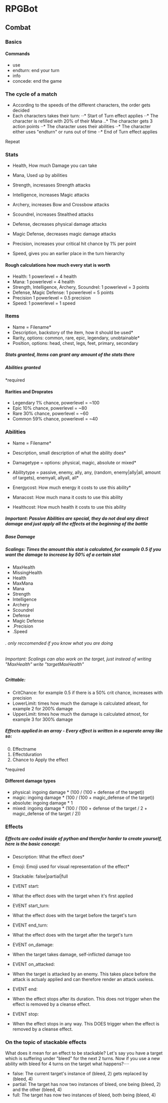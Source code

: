 # RPGBot




## Combat

### Basics

#### Commands
- use <ability> <target>
- endturn: end your turn
- info <something>
- concede: end the game


### The cycle of a match

- According to the speeds of the different characters, the order gets decided
- Each characters takes their turn:
⋅⋅* Start of Turn effect applies
⋅⋅* The character is refilled with 20% of their Mana
..* The character gets 3 action points
⋅⋅* The character uses their abilities
⋅⋅* The character either uses "endturn" or runs out of time
⋅⋅* End of Turn effect applies

Repeat

### Stats
- Health, How much Damage you can take
- Mana, Used up by abilities

- Strength, incresases Strength attacks
- Intelligence, increases Magic attacks
- Archery, increases Bow and Crossbow attacks
- Scoundrel, increases Stealthed attacks

- Defense, decreases physical damage attacks
- Magic Defense, decreases magic damage attacks

- Precision, increases your critical hit chance by 1% per point
- Speed, gives you an earlier place in the turn hierarchy

#### Rough calculations how much every stat is worth
- Health: 1 powerlevel = 4 health
- Mana: 1 powerlevel = 4 health
- Strength, Intelligence, Archery, Scoundrel: 1 powerlevel = 3 points
- Defense, Magic Defense: 1 powerlevel = 5 points
- Precision 1 powerlevel = 0.5 precision
- Speed: 1 powerlevel = 1 speed


### Items
- Name = Filename*
- Description, backstory of the item, how it should be used*
- Rarity, options: common, rare, epic, legendary, unobtainable*
- Position, options: head, chest, legs, feet, primary, secondary


##### Stats granted, Items can grant any amount of the stats there
##### Abilities granted

*required

#### Rarities and Droprates
- Legendary 1% chance, powerlevel = ~100
- Epic 10% chance, powerlevel = ~80
- Rare 30% chance, powerlevel = ~60
- Common 59% chance, powerlevel = ~40

### Abilities
- Name = Filename*
- Description, small description of what the ability does*
- Damagetype = options: physical, magic, absolute or mixed*
- Abilitytype = passive, enemy, ally, any, (random, enemy|ally|all, amount of targets), enemyall, allyall, all*

- Energycost: How much energy it costs to use this ability*
- Manacost: How much mana it costs to use this ability
- Healthcost: How much health it costs to use this ability

##### Important: Passive Abilities are special, they do not deal any direct damage and just apply all the effects at the beginning of the battle

##### Base Damage

##### Scalings: Times the amount this stat is calculated, for example 0.5 if you want the damage to increase by 50% of a certain stat
  - MaxHealth
  - MissingHealth
  - Health
  - MaxMana
  - Mana
  - Strength
  - Intelligence
  - Archery
  - Scoundrel
  - Defense
  - Magic Defense
  - .Precision
  - .Speed

###### . only reccomended if you know what you are doing

###### Important: Scalings can also work on the target, just instead of writing "MaxHealth" write "targetMaxHealth"

##### Crittable:
  - CritChance: for example 0.5 if there is a 50% crit chance, increases with precision
  - LowerLimit: times how much the damage is calculated atleast, for example 2 for 200% damage
  - UpperLimit: times how much the damage is calculated atmost, for example 3 for 300% damage


##### Effects applied in an array - Every effect is written in a seperate array like so:
 0. Effectname
 1. Effectduration
 2. Chance to Apply the effect


*required

#### Different damage types
- physical: ingoing damage * (100 / (100 + defense of the target))
- magic: ingoing damage * (100 / (100 + magic_defense of the target))
- absolute: ingoing damage * 1
- mixed: ingoing damage * (100 / (100 + defense of the target / 2 + magic_defense of the target / 2))


### Effects
##### Effects are coded inside of python and therefor harder to create yourself, here is the basic concept:

- Description: What the effect does*
- Emoji: Emoji used for visual representation of the effect*
- Stackable: false|partial|full

- EVENT start:
- What the effect does with the target when it's first applied

- EVENT start_turn:
- What the effect does with the target before the target's turn

- EVENT end_turn:
- What the effect does with the target after the target's turn

- EVENT on_damage:
- When the target takes damage, self-inflicted damage too

- EVENT on_attacked:
- When the target is attacked by an enemy. This takes place before the attack is actualy applied and can therefore render an attack useless.

- EVENT end:
- When the effect stops after its duration. This does not trigger when the effect is removed by a cleanse effect.

- EVENT stop:
- When the effect stops in any way. This DOES trigger when the effect is removed by a cleanse effect.


### On the topic of stackable effects
What does it mean for an effect to be stackable? Let's say you have a target which is suffering under "bleed" for the next 2 turns. Now if you use a new ability with bleed for 4 turns on the target what happens?⋅⋅⋅⋅

- false: The current target's instance of (bleed, 2) gets replaced by (bleed, 4)
- partial: The target has now two instances of bleed, one being (bleed, 2) and the other (bleed, 4)
- full: The target has now two instances of bleed, both being (bleed, 4)

